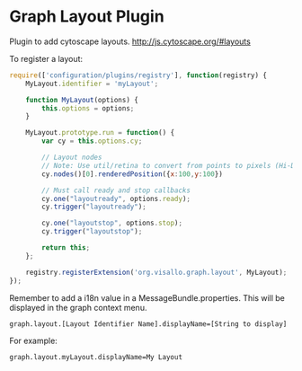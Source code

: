 Graph Layout Plugin
=====================

Plugin to add cytoscape layouts. http://js.cytoscape.org/#layouts

To register a layout:

```js
require(['configuration/plugins/registry'], function(registry) {
    MyLayout.identifier = 'myLayout';

    function MyLayout(options) {
        this.options = options;
    }

    MyLayout.prototype.run = function() {
        var cy = this.options.cy;

        // Layout nodes
        // Note: Use util/retina to convert from points to pixels (Hi-DPI displays)
        cy.nodes()[0].renderedPosition({x:100,y:100})

        // Must call ready and stop callbacks
        cy.one("layoutready", options.ready);
        cy.trigger("layoutready");

        cy.one("layoutstop", options.stop);
        cy.trigger("layoutstop");

        return this;
    };

    registry.registerExtension('org.visallo.graph.layout', MyLayout);
});
```

Remember to add a i18n value in a MessageBundle.properties. This will be displayed in the graph context menu.

    graph.layout.[Layout Identifier Name].displayName=[String to display]

For example:

    graph.layout.myLayout.displayName=My Layout
